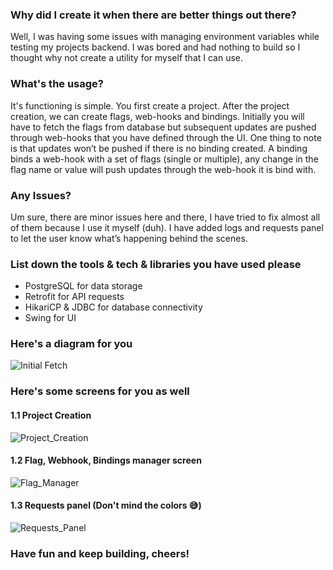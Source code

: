 ### Why did I create it when there are better things out there?
Well, I was having some issues with managing environment variables while testing my projects backend. I was bored and had nothing to build so I thought why not create a utility for myself that I can use.

### What's the usage?
It's functioning is simple. You first create a project. After the project creation, we can create flags, web-hooks and bindings. Initially you will have to fetch the flags from database but subsequent updates are pushed through web-hooks that you have defined through the UI. One thing to note is that updates won’t be pushed if there is no binding created. A binding binds a web-hook with a set of flags (single or multiple), any change in the flag name or value will push updates through the web-hook it is bind with.

### Any Issues?
Um sure, there are minor issues here and there, I have tried to fix almost all of them because I use it myself (duh). I have added logs and requests panel to let the user know what’s happening behind the scenes.

### List down the tools & tech & libraries you have used please
- PostgreSQL for data storage
- Retrofit for API requests
- HikariCP & JDBC for database connectivity
- Swing for UI

### Here's a diagram for you
![Initial Fetch](https://github.com/AR-LABS-CPP/Flag-Manager/assets/70814565/dcff8ff8-7e97-40e9-b2da-8523e866d641)

### Here's some screens for you as well
#### 1.1 Project Creation
![Project_Creation](https://github.com/AR-LABS-CPP/Flag-Manager/assets/70814565/5b85b0f2-f405-4f37-97b7-e4a6bdf48a0d)

#### 1.2 Flag, Webhook, Bindings manager screen
![Flag_Manager](https://github.com/AR-LABS-CPP/Flag-Manager/assets/70814565/79527383-b7c3-4036-9e27-52c1ae74c1ac)

#### 1.3 Requests panel (Don't mind the colors 😅)
![Requests_Panel](https://github.com/AR-LABS-CPP/Flag-Manager/assets/70814565/55965cfa-f865-4666-8acc-debd6dc54a47)

### Have fun and keep building, cheers!
